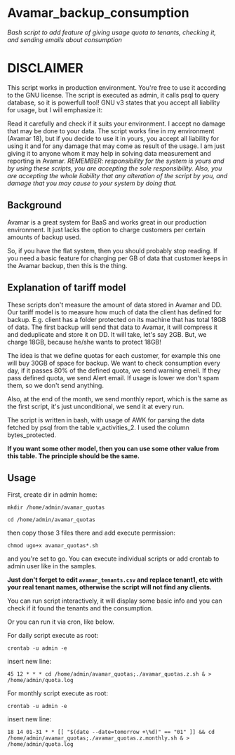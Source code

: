 # Avamar_backup_consumption
*Bash script to add feature of giving usage quota to tenants, checking it, and sending emails about consumption*

# DISCLAIMER #
This script works in production environment. You're free to use it according to the GNU license. The script is executed as admin, it calls psql to query database, so it is powerfull tool! GNU v3 states that you accept all liability for usage, but I will emphasize it:

Read it carefully and check if it suits your environment. I accept no damage that may be done to your data. The script works fine in my environment (Avamar 18), but if you decide to use it in yours, you accept all liability for using it and for any damage that may come as result of the usage. I am just giving it to anyone whom it may help in solving data measurement and reporting in Avamar.
*REMEMBER: responsibility for the system is yours and by using these scripts, you are accepting the sole responsibility. Also, you are accepting the whole liability that any alteration of the script by you, and damage that you may cause to your system by doing that.*

## Background ##
Avamar is a great system for BaaS and works great in our production environment. It just lacks the option to charge customers per certain amounts of backup used.

So, if you have the flat system, then you should probably stop reading. If you need a basic feature for charging per GB of data that customer keeps in the Avamar backup, then this is the thing.

## Explanation of tariff model ##

These scripts don't measure the amount of data stored in Avamar and DD. Our tariff model is to measure how much of data the client has defined for backup. E.g. client has a folder protected on its machine that has total 18GB of data. The first backup will send that data to Avamar, it will compress it and deduplicate and store it on DD. It will take, let's say 2GB. But, we charge 18GB, because he/she wants to protect 18GB!

The idea is that we define quotas for each customer, for example this one will buy 30GB of space for backup. We want to check consumption every day, if it passes 80% of the defined quota, we send warning emeil.
If they pass defined quota, we send Alert email. If usage is lower we don't spam them, so we don't send anything.

Also, at the end of the month, we send monthly report, which is the same as the first script, it's just unconditional, we send it at every run.

The script is written in bash, with usage of AWK for parsing the data fetched by psql from the table v_activities_2. I used the column bytes_protected.

**If you want some other model, then you can use some other value from this table. The principle should be the same.**

## Usage ##
First, create dir in admin home:

`mkdir /home/admin/avamar_quotas`

`cd /home/admin/avamar_quotas`

then copy those 3 files there and add execute permission:

`chmod ugo+x avamar_quotas*.sh`

and you're set to go. You can execute individual scripts or add crontab to admin user like in the samples.

**Just don't forget to edit `avamar_tenants.csv` and replace tenant1, etc with your real tenant names, otherwise the script will not find any clients.**

You can run script interactively, it will display some basic info and you can check if it found the tenants and the consumption.

Or you can run it via cron, like below.

For daily script execute as root:

`crontab -u admin -e`

insert new line:

`45 12 * * * cd /home/admin/avamar_quotas;./avamar_quotas.z.sh & > /home/admin/quota.log`


For monthly script execute as root:

`crontab -u admin -e`

insert new line:

`18 14 01-31 * * [[ "$(date --date=tomorrow +\%d)" == "01" ]] && cd /home/admin/avamar_quotas;./avamar_quotas.z.monthly.sh & > /home/admin/quota.log`
